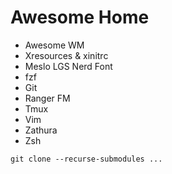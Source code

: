 # Awesome Home

- Awesome WM
- Xresources & xinitrc
- Meslo LGS Nerd Font
- fzf
- Git
- Ranger FM
- Tmux
- Vim
- Zathura
- Zsh


```shell 
git clone --recurse-submodules ...
```
